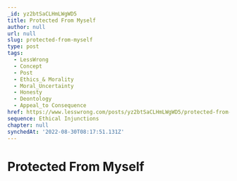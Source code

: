 ```yaml
---
_id: yz2btSaCLHmLWgWD5
title: Protected From Myself
author: null
url: null
slug: protected-from-myself
type: post
tags:
  - LessWrong
  - Concept
  - Post
  - Ethics_& Morality
  - Moral_Uncertainty
  - Honesty
  - Deontology
  - Appeal_to Consequence
href: https://www.lesswrong.com/posts/yz2btSaCLHmLWgWD5/protected-from-myself
sequence: Ethical Injunctions
chapter: null
synchedAt: '2022-08-30T08:17:51.131Z'
---
```


# Protected From Myself
